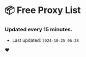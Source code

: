 # :package: Free Proxy List
### Updated every 15 minutes.

- Last updated: `2024-10-25 06:28`

:heart:
